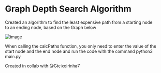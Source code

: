# Graph Depth Search Algorithm

Created an algorithm to find the least expensive path from a starting node to an ending node, based on the Graph below

![image](https://user-images.githubusercontent.com/41965470/113500475-9ce33880-94f4-11eb-8ee6-41982e46a8c9.png)

When calling the calcPaths function, you only need to enter the value of the start node and the end node and run the code with the command python3 main.py

Created in collab with @Gteixeirinha7
